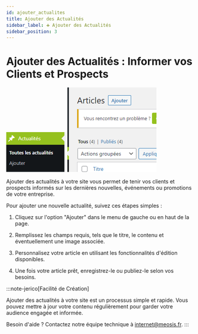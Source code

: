 ```yaml
---
id: ajouter_actualites
title: Ajouter des Actualités
sidebar_label: ➕ Ajouter des Actualités
sidebar_position: 3
---
```


# Ajouter des Actualités : Informer vos Clients et Prospects



![gestion](./img/64.png) ![gestion](./img/65.png)

Ajouter des actualités à votre site vous permet de tenir vos clients et prospects informés sur les dernières nouvelles, événements ou promotions de votre entreprise.

Pour ajouter une nouvelle actualité, suivez ces étapes simples :

1. Cliquez sur l'option "Ajouter" dans le menu de gauche ou en haut de la page.

2. Remplissez les champs requis, tels que le titre, le contenu et éventuellement une image associée.

3. Personnalisez votre article en utilisant les fonctionnalités d'édition disponibles.

4. Une fois votre article prêt, enregistrez-le ou publiez-le selon vos besoins.

:::note-jerico[Facilité de Création]

Ajouter des actualités à votre site est un processus simple et rapide. Vous pouvez mettre à jour votre contenu régulièrement pour garder votre audience engagée et informée.

Besoin d'aide ? Contactez notre équipe technique à internet@meosis.fr.
:::
